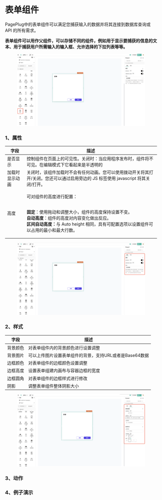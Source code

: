# 表单组件

PagePlug中的表单组件可以满足您捕获输入的数据并将其连接到数据库查询或 API 的所有需求。

**表单组件可以用作父组件，可以存储不同的组件，例如用于显示要捕获的信息的文本、用于捕获用户所需输入的输入框、允许选择的下拉列表等等。**

<figure><img src="../../../.gitbook/assets/image (111).png" alt=""><figcaption></figcaption></figure>

### 1、属性

| 字段      | 描述                                                                                                                                                                                      |
| ------- | --------------------------------------------------------------------------------------------------------------------------------------------------------------------------------------- |
| 是否显示    | 控制组件在页面上的可见性。关闭时：当应用程序发布时，组件将不可见。在编辑模式下它看起来是半透明的                                                                                                                                        |
| 加载时显示动画 | 关闭时，该组件加载时不会有任何动画。您可以使用拨动开关将其打开/关闭。您还可以通过启用旁边的 JS 标签使用 javascript 将其关闭/打开。                                                                                                              |
| 高度      | <p>可对组件的高度进行配置：</p><p><br><strong>固定</strong>：使用拖动和调整大小，组件的高度保持设置不变。<br><strong>自动高度</strong>：组件的高度对内容变化做出反应。<br><strong>区间自动高度：</strong>与 Auto height 相同，具有可配置选项以设置组件可以占用的最小和最大行数。</p> |

<figure><img src="../../../.gitbook/assets/image (136).png" alt=""><figcaption></figcaption></figure>



### 2、样式

| 字段   | 描述                               |
| ---- | -------------------------------- |
| 背景颜色 | 对表单组件内的背景颜色进行设置调整                |
| 背景图片 | 可以上传图片设置表单组件的背景，支持URL或者是Base64数据 |
| 边框颜色 | 对表单组件的边框颜色设置调整                   |
| 边框高度 | 设置表单组建内画布与容器边框的宽度                |
| 边框圆角 | 对表单组件的边框样式进行修改                   |
| 阴影   | 调整表单组件整体阴影大小                     |

<figure><img src="../../../.gitbook/assets/image (97).png" alt=""><figcaption></figcaption></figure>



### 3、动作





### 4、例子演示








